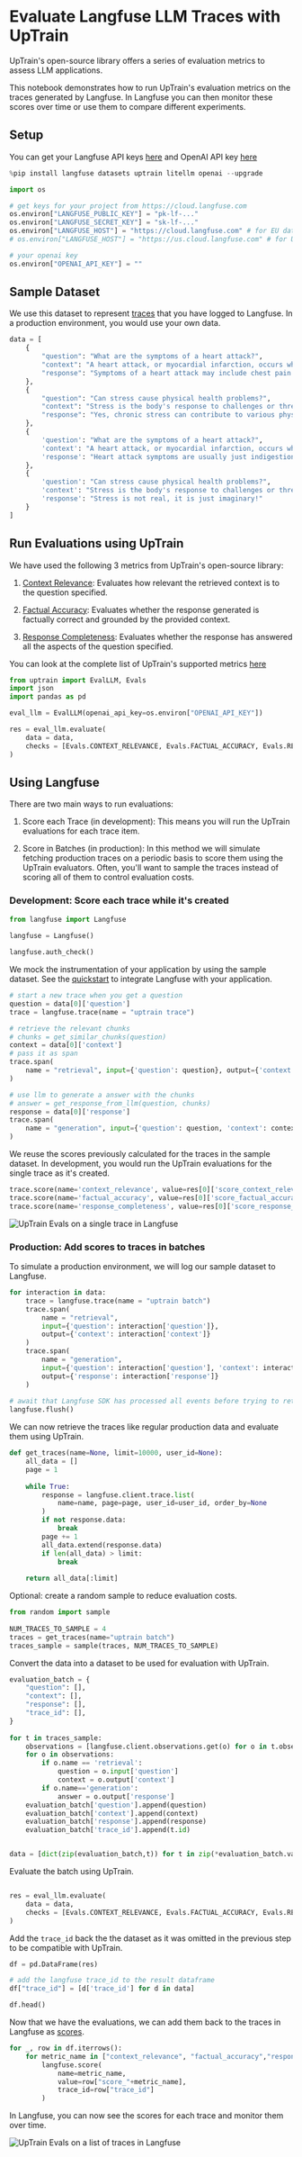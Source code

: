 # Evaluate Langfuse LLM Traces with UpTrain

UpTrain's open-source library offers a series of evaluation metrics to assess LLM applications.

This notebook demonstrates how to run UpTrain's evaluation metrics on the traces generated by Langfuse. In Langfuse you can then monitor these scores over time or use them to compare different experiments.

## Setup

You can get your Langfuse API keys [here](https://cloud.langfuse.com/) and OpenAI API key [here](https://platform.openai.com/api-keys)


```python
%pip install langfuse datasets uptrain litellm openai --upgrade
```


```python
import os

# get keys for your project from https://cloud.langfuse.com
os.environ["LANGFUSE_PUBLIC_KEY"] = "pk-lf-..."
os.environ["LANGFUSE_SECRET_KEY"] = "sk-lf-..."
os.environ["LANGFUSE_HOST"] = "https://cloud.langfuse.com" # for EU data region
# os.environ["LANGFUSE_HOST"] = "https://us.cloud.langfuse.com" # for US data region

# your openai key
os.environ["OPENAI_API_KEY"] = ""
```

## Sample Dataset

We use this dataset to represent [traces](https://langfuse.com/docs/tracing) that you have logged to Langfuse. In a production environment, you would use your own data.


```python
data = [
    {
        "question": "What are the symptoms of a heart attack?",
        "context": "A heart attack, or myocardial infarction, occurs when the blood supply to the heart muscle is blocked. Chest pain is a good symptom of heart attack, though there are many others.",
        "response": "Symptoms of a heart attack may include chest pain or discomfort, shortness of breath, nausea, lightheadedness, and pain or discomfort in one or both arms, the jaw, neck, or back."
    },
    {
        "question": "Can stress cause physical health problems?",
        "context": "Stress is the body's response to challenges or threats. Yes, chronic stress can contribute to various physical health problems, including cardiovascular issues.",
        "response": "Yes, chronic stress can contribute to various physical health problems, including cardiovascular issues, and a weakened immune system."
    },
    {
        'question': "What are the symptoms of a heart attack?",
        'context': "A heart attack, or myocardial infarction, occurs when the blood supply to the heart muscle is blocked. Symptoms of a heart attack may include chest pain or discomfort, shortness of breath and nausea.",
        'response': "Heart attack symptoms are usually just indigestion and can be relieved with antacids."
    },
    {
        'question': "Can stress cause physical health problems?",
        'context': "Stress is the body's response to challenges or threats. Yes, chronic stress can contribute to various physical health problems, including cardiovascular issues.",
        'response': "Stress is not real, it is just imaginary!"
    }
]
```

## Run Evaluations using UpTrain

We have used the following 3 metrics from UpTrain's open-source library:

1. [Context Relevance](https://docs.uptrain.ai/predefined-evaluations/context-awareness/context-relevance): Evaluates how relevant the retrieved context is to the question specified.

2. [Factual Accuracy](https://docs.uptrain.ai/predefined-evaluations/context-awareness/factual-accuracy): Evaluates whether the response generated is factually correct and grounded by the provided context.

3. [Response Completeness](https://docs.uptrain.ai/predefined-evaluations/response-quality/response-completeness): Evaluates whether the response has answered all the aspects of the question specified.

You can look at the complete list of UpTrain's supported metrics [here](https://docs.uptrain.ai/predefined-evaluations/overview)


```python
from uptrain import EvalLLM, Evals
import json
import pandas as pd

eval_llm = EvalLLM(openai_api_key=os.environ["OPENAI_API_KEY"])

res = eval_llm.evaluate(
    data = data,
    checks = [Evals.CONTEXT_RELEVANCE, Evals.FACTUAL_ACCURACY, Evals.RESPONSE_COMPLETENESS]
)
```

## Using Langfuse

There are two main ways to run evaluations:

1. Score each Trace (in development): This means you will run the UpTrain evaluations for each trace item.

2. Score in Batches (in production): In this method we will simulate fetching production traces on a periodic basis to score them using the UpTrain evaluators. Often, you'll want to sample the traces instead of scoring all of them to control evaluation costs.

### Development: Score each trace while it's created


```python
from langfuse import Langfuse
 
langfuse = Langfuse()

langfuse.auth_check()
```

We mock the instrumentation of your application by using the sample dataset. See the [quickstart](https://langfuse.com/docs/get-started) to integrate Langfuse with your application.


```python
# start a new trace when you get a question
question = data[0]['question']
trace = langfuse.trace(name = "uptrain trace")

# retrieve the relevant chunks
# chunks = get_similar_chunks(question)
context = data[0]['context']
# pass it as span
trace.span(
    name = "retrieval", input={'question': question}, output={'context': context}
)

# use llm to generate a answer with the chunks
# answer = get_response_from_llm(question, chunks)
response = data[0]['response']
trace.span(
    name = "generation", input={'question': question, 'context': context}, output={'response': response}
)
```

We reuse the scores previously calculated for the traces in the sample dataset. In development, you would run the UpTrain evaluations for the single trace as it's created.


```python
trace.score(name='context_relevance', value=res[0]['score_context_relevance'])
trace.score(name='factual_accuracy', value=res[0]['score_factual_accuracy'])
trace.score(name='response_completeness', value=res[0]['score_response_completeness'])
```

![UpTrain Evals on a single trace in Langfuse](https://langfuse.com/images/cookbook/uptrain-trace.png)

### Production: Add scores to traces in batches

To simulate a production environment, we will log our sample dataset to Langfuse.


```python
for interaction in data:
    trace = langfuse.trace(name = "uptrain batch")
    trace.span(
        name = "retrieval",
        input={'question': interaction['question']},
        output={'context': interaction['context']}
    )
    trace.span(
        name = "generation",
        input={'question': interaction['question'], 'context': interaction['context']},
        output={'response': interaction['response']}
    )
 
# await that Langfuse SDK has processed all events before trying to retrieve it in the next step
langfuse.flush()
```

We can now retrieve the traces like regular production data and evaluate them using UpTrain.


```python
def get_traces(name=None, limit=10000, user_id=None):
    all_data = []
    page = 1
 
    while True:
        response = langfuse.client.trace.list(
            name=name, page=page, user_id=user_id, order_by=None
        )
        if not response.data:
            break
        page += 1
        all_data.extend(response.data)
        if len(all_data) > limit:
            break
 
    return all_data[:limit]
```

Optional: create a random sample to reduce evaluation costs.


```python
from random import sample
 
NUM_TRACES_TO_SAMPLE = 4
traces = get_traces(name="uptrain batch")
traces_sample = sample(traces, NUM_TRACES_TO_SAMPLE)
```

Convert the data into a dataset to be used for evaluation with UpTrain.


```python
evaluation_batch = {
    "question": [],
    "context": [],
    "response": [],
    "trace_id": [],
}
 
for t in traces_sample:
    observations = [langfuse.client.observations.get(o) for o in t.observations]
    for o in observations:
        if o.name == 'retrieval':
            question = o.input['question']
            context = o.output['context']
        if o.name=='generation':
            answer = o.output['response']
    evaluation_batch['question'].append(question)
    evaluation_batch['context'].append(context)
    evaluation_batch['response'].append(response)
    evaluation_batch['trace_id'].append(t.id)


data = [dict(zip(evaluation_batch,t)) for t in zip(*evaluation_batch.values())]
```

Evaluate the batch using UpTrain.


```python

res = eval_llm.evaluate(
    data = data,
    checks = [Evals.CONTEXT_RELEVANCE, Evals.FACTUAL_ACCURACY, Evals.RESPONSE_COMPLETENESS]
)
```

Add the `trace_id` back the the dataset as it was omitted in the previous step to be compatible with UpTrain.


```python
df = pd.DataFrame(res)

# add the langfuse trace_id to the result dataframe
df["trace_id"] = [d['trace_id'] for d in data]

df.head()
```

Now that we have the evaluations, we can add them back to the traces in Langfuse as [scores](https://langfuse.com/docs/scores).


```python
for _, row in df.iterrows():
    for metric_name in ["context_relevance", "factual_accuracy","response_completeness"]:
        langfuse.score(
            name=metric_name,
            value=row["score_"+metric_name],
            trace_id=row["trace_id"]
        )
```

In Langfuse, you can now see the scores for each trace and monitor them over time.

![UpTrain Evals on a list of traces in Langfuse](https://langfuse.com/images/cookbook/uptrain-batch.png)



